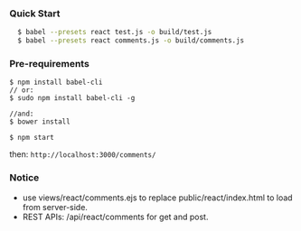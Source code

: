 ### Quick Start
```sh
  $ babel --presets react test.js -o build/test.js
  $ babel --presets react comments.js -o build/comments.js
```

### Pre-requirements
```
$ npm install babel-cli
// or:
$ sudo npm install babel-cli -g

//and:
$ bower install

$ npm start
```
then:
<code>http://localhost:3000/comments/</code>

### Notice
* use views/react/comments.ejs to replace public/react/index.html to load from server-side.
* REST APIs: /api/react/comments for get and post.
